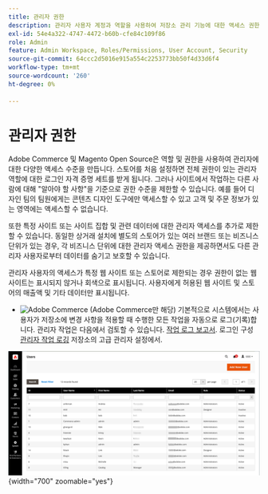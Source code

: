 ```yaml
---
title: 관리자 권한
description: 관리자 사용자 계정과 역할을 사용하여 저장소 관리 기능에 대한 액세스 권한을 부여하는 방법에 대해 알아봅니다.
exl-id: 54e4a322-4747-4472-b60b-cfe84c109f86
role: Admin
feature: Admin Workspace, Roles/Permissions, User Account, Security
source-git-commit: 64ccc2d5016e915a554c2253773bb50f4d33d6f4
workflow-type: tm+mt
source-wordcount: '260'
ht-degree: 0%

---
```


# 관리자 권한

Adobe Commerce 및 Magento Open Source은 역할 및 권한을 사용하여 관리자에 대한 다양한 액세스 수준을 만듭니다. 스토어를 처음 설정하면 전체 권한이 있는 관리자 역할에 대한 로그인 자격 증명 세트를 받게 됩니다. 그러나 사이트에서 작업하는 다른 사람에 대해 &quot;알아야 할 사항&quot;을 기준으로 권한 수준을 제한할 수 있습니다. 예를 들어 디자인 팀의 팀원에게는 콘텐츠 디자인 도구에만 액세스할 수 있고 고객 및 주문 정보가 있는 영역에는 액세스할 수 없습니다.

또한 특정 사이트 또는 사이트 집합 및 관련 데이터에 대한 관리자 액세스를 추가로 제한할 수 있습니다. 동일한 상거래 설치에 별도의 스토어가 있는 여러 브랜드 또는 비즈니스 단위가 있는 경우, 각 비즈니스 단위에 대한 관리자 액세스 권한을 제공하면서도 다른 관리자 사용자로부터 데이터를 숨기고 보호할 수 있습니다.

관리자 사용자의 액세스가 특정 웹 사이트 또는 스토어로 제한되는 경우 권한이 없는 웹 사이트는 표시되지 않거나 회색으로 표시됩니다. 사용자에게 허용된 웹 사이트 및 스토어의 매출액 및 기타 데이터만 표시됩니다.

- ![Adobe Commerce](../assets/adobe-logo.svg) (Adobe Commerce만 해당) 기본적으로 시스템에서는 사용자가 저장소에 변경 사항을 적용할 때 수행한 모든 작업을 자동으로 로그(기록)합니다. 관리자 작업은 다음에서 검토할 수 있습니다. [작업 로그 보고서](action-log-report.md). 로그인 구성 [관리자 작업 로깅](action-log.md) 저장소의 고급 관리자 설정에서.

![책임자 - 모든 사용자 계정](./assets/users-all.png){width="700" zoomable="yes"}
